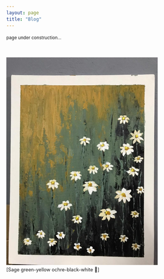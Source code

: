 ```yaml
---
layout: page
title: "Blog"
---
```


<small> page under construction... </small>


 &nbsp;    

<html>
  <body>
    <img width="400" height="550" src="/2021_lockdown.JPG" alt="painting1"> 
    <figcaption align = "left"><span style="font-size:0.9em;">[Sage green-yellow ochre-black-white 🎨]</span></figcaption>
  </body>
</html> 

 &nbsp;    

 &nbsp;    

 &nbsp;    
